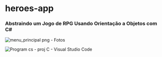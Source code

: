 # heroes-app

### Abstraindo um Jogo de RPG Usando Orientação a Objetos com C#

![menu_principal png - Fotos](https://user-images.githubusercontent.com/106700689/181780769-6b65cd1b-7cae-452c-a20e-8399885f495f.jpg)

![Program cs - proj C - Visual Studio Code](https://user-images.githubusercontent.com/106700689/181780834-31ddf7bc-bf9f-4bc7-984a-20708dec9933.jpg)
